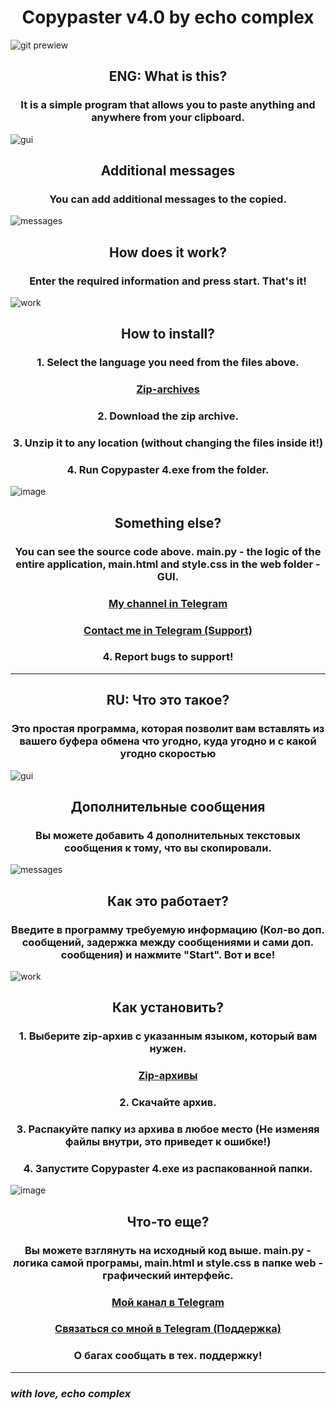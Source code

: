 <h1 align=center><b>Copypaster v4.0 by echo complex</b></h1>

![git prewiew](https://user-images.githubusercontent.com/102752755/191384398-0fcf747d-aebf-4832-8737-d2ca8323a432.jpg)

<h2 align=center><b>ENG: What is this?</b></h2>

<h3 align=center>It is a simple program that allows you to paste anything and anywhere from your clipboard.</h3>

![gui](https://user-images.githubusercontent.com/102752755/191383693-6828598c-8802-467f-aa14-c4e8f79ee1ad.png)

<h2 align=center>Additional messages</h2>

<h3 align=center>You can add additional messages to the copied.</h3>

![messages](https://user-images.githubusercontent.com/102752755/191388368-755d79ab-ad38-4fc1-a5fe-5bfc6991712e.png)

<h2 align=center>How does it work?</h2>

<h3 align=center>Enter the required information and press start. That's it!</h3>

![work](https://user-images.githubusercontent.com/102752755/191389876-6565586b-8af6-4766-aead-3dd6e0f50122.png)

<h2 align=center>How to install?</h2>

<h3 align=center>1. Select the language you need from the files above.</h3>

<h3 align=center><a href="https://t.me/echoscode/51?singlee" target="_blank">Zip-archives</a></h3>

<h3 align=center>2. Download the zip archive.</h3>

<h3 align=center>3. Unzip it to any location (without changing the files inside it!)</h3>

<h3 align=center>4. Run Copypaster 4.exe from the folder.</h3>

![image](https://user-images.githubusercontent.com/102752755/191391149-8ea62806-7f52-4f71-b3fb-7c756cf9eb38.png)

<h2 align=center>Something else?</h2>

<h3 align=center>You can see the source code above. main.py - the logic of the entire application, main.html and style.css in the web folder - GUI.</h3>

<h3 align=center><a href="https://t.me/echoscode" target="_blank">My channel in Telegram</a></h3>

<h3 align=center><a href="https://t.me/echoscomplex" target="_blank">Contact me in Telegram (Support)</a></h3>

<h3 align=center>4. Report bugs to support!</h3>

---

<h2 align=center><b>RU: Что это такое?</b></h2>

<h3 align=center>Это простая программа, которая позволит вам вставлять из вашего буфера обмена что угодно, куда угодно и с какой угодно скоростью</h3>

![gui](https://user-images.githubusercontent.com/102752755/191393680-9b3327e0-ce05-4615-98ab-e9551bc909eb.png)

<h2 align=center>Дополнительные сообщения</h2>

<h3 align=center>Вы можете добавить 4 дополнительных текстовых сообщения к тому, что вы скопировали.</h3>

![messages](https://user-images.githubusercontent.com/102752755/191393847-f3895b36-68b6-4f6e-a095-cb6fa454369f.png)

<h2 align=center>Как это работает?</h2>

<h3 align=center>Введите в программу требуемую информацию (Кол-во доп. сообщений, задержка между сообщениями и сами доп. сообщения) и нажмите "Start". Вот и все!</h3>

![work](https://user-images.githubusercontent.com/102752755/191394199-48c67eb1-2c2b-4024-adf5-5022681265fe.png)

<h2 align=center>Как установить?</h2>

<h3 align=center>1. Выберите zip-архив с указанным языком, который вам нужен.</h3>

<h3 align=center><a href="https://t.me/echoscode/51?singlee" target="_blank">Zip-архивы</a></h3>

<h3 align=center>2. Скачайте архив.</h3>

<h3 align=center>3. Распакуйте папку из архива в любое место (Не изменяя файлы внутри, это приведет к ошибке!)</h3>

<h3 align=center>4. Запустите Copypaster 4.exe из распакованной папки.</h3>

![image](https://user-images.githubusercontent.com/102752755/191391149-8ea62806-7f52-4f71-b3fb-7c756cf9eb38.png)

<h2 align=center>Что-то еще?</h2>

<h3 align=center>Вы можете взглянуть на исходный код выше. main.py - логика самой програмы, main.html и style.css в папке web - графический интерфейс.</h3>

<h3 align=center><a href="https://t.me/echoscode" target="_blank">Мой канал в Telegram</a></h3>

<h3 align=center><a href="https://t.me/echoscomplex" target="_blank">Связаться со мной в Telegram (Поддержка)</a></h3>

<h3 align=center>О багах сообщать в тех. поддержку!</h3>

---

<h3><i>with love, echo complex</i></h3>
